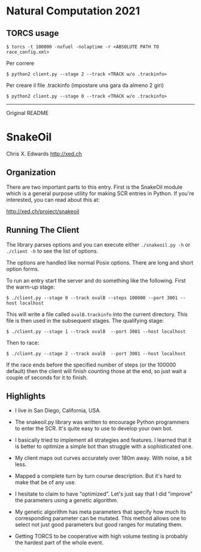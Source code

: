 # Natural Computation 2021

## TORCS usage

```
$ torcs -t 100000 -nofuel -nolaptime -r <ABSOLUTE PATH TO race_config.xml>
```

Per correre
```
$ python2 client.py --stage 2 --track <TRACK w/o .trackinfo>
```

Per creare il file .trackinfo (impostare una gara da almeno 2 giri)
```
$ python2 client.py --stage 0 --track <TRACK w/o .trackinfo>
```

----
Original README

# SnakeOil
Chris X. Edwards <http://xed.ch>

## Organization
There are two important parts to this entry. First is the SnakeOil
module which is a general purpose utility for making SCR entries in
Python. If you're interested, you can read about this at:

http://xed.ch/project/snakeoil

## Running The Client
The library parses options and you can execute either `./snakeoil.py -h` or
`./client -h` to see the list of options.

The options are handled like normal Posix options. There are long and
short option forms.

To run an entry start the server and do something like the following.
First the warm-up stage:

```
$ ./client.py --stage 0 --track ovalB --steps 100000 --port 3001 --host localhost
```

This will write a file called `ovalB.trackinfo` into the current
directory. This file is then used in the subsequent stages.
The qualifying stage:

```
$ ./client.py --stage 1 --track ovalB  --port 3001 --host localhost
```

Then to race:

```
$ ./client.py --stage 2 --track ovalB  --port 3001 --host localhost
```

If the race ends before the specified number of steps (or the 100000
default) then the client will finish counting those at the end, so
just wait a couple of seconds for it to finish.

## Highlights
* I live in San Diego, California, USA. 

* The snakeoil.py library was written to encourage Python programmers
  to enter the SCR. It's quite easy to use to develop your own bot.

* I basically tried to implement all strategies and features.
  I learned that it is better to optimize a simple bot than struggle
  with a sophisticated one.

* My client maps out curves accurately over 180m away. With noise, a
  bit less.

* Mapped a complete turn by turn course description. But it's hard to
  make that be of any use.

* I hesitate to claim to have "optimized". Let's just say that I did
  "improve" the parameters using a genetic algorithm.

* My genetic algorithm has meta parameters that specify how much its
  corresponding parameter can be mutated. This method allows one to
  select not just good parameters but good ranges for mutating them.

* Getting TORCS to be cooperative with high volume testing is probably
  the hardest part of the whole event.
